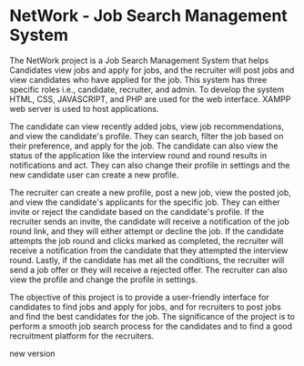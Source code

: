 # NetWork - Job Search Management System

The NetWork project is a Job Search Management System that helps Candidates view jobs and apply for jobs, and the recruiter will post jobs and view candidates who have applied for the job. This system has three specific roles i.e., candidate, recruiter, and admin. To develop the system HTML, CSS, JAVASCRIPT, and PHP are used for the web interface. XAMPP web server is used to host applications.

The candidate can view recently added jobs, view job recommendations, and view the candidate's profile. They can search, filter the job based on their preference, and apply for the job. The candidate can also view the status of the application like the interview round and round results in notifications and act. They can also change their profile in settings and the new candidate user can create a new profile.

The recruiter can create a new profile, post a new job, view the posted job, and view the candidate's applicants for the specific job. They can either invite or reject the candidate based on the candidate's profile. If the recruiter sends an invite, the candidate will receive a notification of the job round link, and they will either attempt or decline the job. If the candidate attempts the job round and clicks marked as completed, the recruiter will receive a notification from the candidate that they attempted the interview round. Lastly, if the candidate has met all the conditions, the recruiter will send a job offer or they will receive a rejected offer. The recruiter can also view the profile and change the profile in settings.

The objective of this project is to provide a user-friendly interface for candidates to find jobs and apply for jobs, and for recruiters to post jobs and find the best candidates for the job. The significance of the project is to perform a smooth job search process for the candidates and to find a good recruitment platform for the recruiters.

new version
